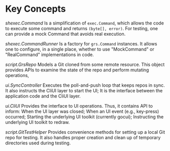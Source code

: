 Key Concepts
============
*shexec.Command* Is a simplification of `exec.Command`, which allows the code to execute some command  and returns 
`(byte[], error)`. For testing, one can provide a mock Command that avoids real execution.

*shexec.CommandRunner* Is a factory for `grs.Command` instances. It allows one to configure, in a single place, whether to
use "MockCommand" or "RealCommand" implementations in code.

*script.GrsRepo* Models a Git cloned from some remote resource. This object provides APIs to examine the state of the
repo and perform mutating operations,

*ui.SyncController* Executes the poll-and-push loop that keeps repos in sync. It also instructs the CliUI layer to start
 the UI; It is the interface between the application code and the CliUI layer.

*ui.CliUI* Provides the interface to UI operations. Thus, it contains API to inform: When the UI layer was closed; When
 an UI event (e.g., key-press) occurred; Starting the underlying UI toolkit (currently gocui); Instructing the
 underlying UI toolkit to redraw.

*script.GitTestHelper* Provides convenience methods for setting up a local Git repo for testing. It also handles proper
 creation and clean up of temporary directories used during testing.